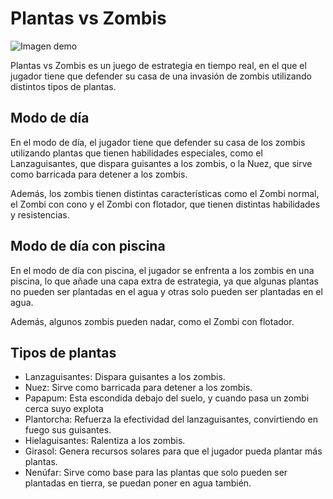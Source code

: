 # Plantas vs Zombis

![Imagen demo](demo.png)

Plantas vs Zombis es un juego de estrategia en tiempo real, en el que el jugador tiene que defender su casa de una invasión de zombis utilizando distintos tipos de plantas.

## Modo de día

En el modo de día, el jugador tiene que defender su casa de los zombis utilizando plantas que tienen habilidades especiales, como el Lanzaguisantes, que dispara guisantes a los zombis, o la Nuez, que sirve como barricada para detener a los zombis.

Además, los zombis tienen distintas características como el Zombi normal, el Zombi con cono y el Zombi con flotador, que tienen distintas habilidades y resistencias.

## Modo de día con piscina

En el modo de día con piscina, el jugador se enfrenta a los zombis en una piscina, lo que añade una capa extra de estrategia, ya que algunas plantas no pueden ser plantadas en el agua y otras solo pueden ser plantadas en el agua.

Además, algunos zombis pueden nadar, como el Zombi con flotador.

## Tipos de plantas

- Lanzaguisantes: Dispara guisantes a los zombis.
- Nuez: Sirve como barricada para detener a los zombis.
- Papapum: Esta escondida debajo del suelo, y cuando pasa un zombi cerca suyo explota
- Plantorcha: Refuerza la efectividad del lanzaguisantes, convirtiendo en fuego sus guisantes.
- Hielaguisantes: Ralentiza a los zombis.
- Girasol: Genera recursos solares para que el jugador pueda plantar más plantas.
- Nenúfar: Sirve como base para las plantas que solo pueden ser plantadas en tierra, se puedan poner en agua también.
